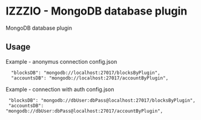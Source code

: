 # IZZZIO - MongoDB database plugin
MongoDB database plugin

## Usage

Example - anonymus connection
config.json
```
  "blocksDB": "mongodb://localhost:27017/blocksByPlugin",
  "accountsDB": "mongodb://localhost:27017/accountByPlugin",
```

Example - connection with auth
config.json
```
 "blocksDB": "mongodb://dbUser:dbPass@localhost:27017/blocksByPlugin",  
 "accountsDB": "mongodb://dbUser:dbPass@localhost:27017/accountByPlugin",
```
